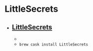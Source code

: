 # LittleSecrets
- [LittleSecrets](https://www.mani.de/de/littlesecrets/)
  - 
  - 
  - `brew cask install LittleSecrets`
